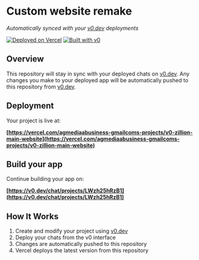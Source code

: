 # Custom website remake

*Automatically synced with your [v0.dev](https://v0.dev) deployments*

[![Deployed on Vercel](https://img.shields.io/badge/Deployed%20on-Vercel-black?style=for-the-badge&logo=vercel)](https://vercel.com/agmediaabusiness-gmailcoms-projects/v0-zillion-main-website)
[![Built with v0](https://img.shields.io/badge/Built%20with-v0.dev-black?style=for-the-badge)](https://v0.dev/chat/projects/LWzh25hRzB1)

## Overview

This repository will stay in sync with your deployed chats on [v0.dev](https://v0.dev).
Any changes you make to your deployed app will be automatically pushed to this repository from [v0.dev](https://v0.dev).

## Deployment

Your project is live at:

**[https://vercel.com/agmediaabusiness-gmailcoms-projects/v0-zillion-main-website](https://vercel.com/agmediaabusiness-gmailcoms-projects/v0-zillion-main-website)**

## Build your app

Continue building your app on:

**[https://v0.dev/chat/projects/LWzh25hRzB1](https://v0.dev/chat/projects/LWzh25hRzB1)**

## How It Works

1. Create and modify your project using [v0.dev](https://v0.dev)
2. Deploy your chats from the v0 interface
3. Changes are automatically pushed to this repository
4. Vercel deploys the latest version from this repository